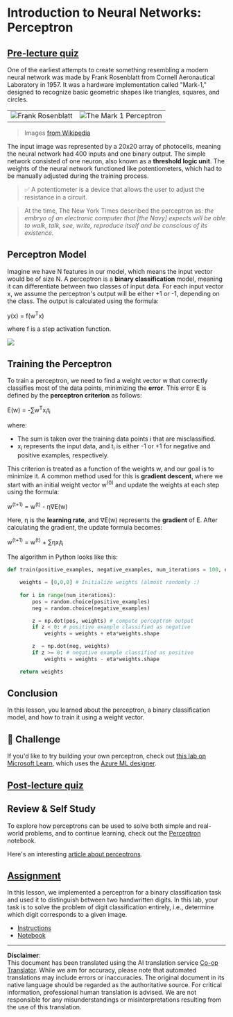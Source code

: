 <!--
CO_OP_TRANSLATOR_METADATA:
{
  "original_hash": "0c37770bba4fff3c71dc00eb261ee61b",
  "translation_date": "2025-08-31T17:50:10+00:00",
  "source_file": "lessons/3-NeuralNetworks/03-Perceptron/README.md",
  "language_code": "en"
}
-->
# Introduction to Neural Networks: Perceptron

## [Pre-lecture quiz](https://ff-quizzes.netlify.app/en/ai/quiz/5)

One of the earliest attempts to create something resembling a modern neural network was made by Frank Rosenblatt from Cornell Aeronautical Laboratory in 1957. It was a hardware implementation called "Mark-1," designed to recognize basic geometric shapes like triangles, squares, and circles.

|      |      |
|--------------|-----------|
|<img src='images/Rosenblatt-wikipedia.jpg' alt='Frank Rosenblatt'/> | <img src='images/Mark_I_perceptron_wikipedia.jpg' alt='The Mark 1 Perceptron' />|

> Images [from Wikipedia](https://en.wikipedia.org/wiki/Perceptron)

The input image was represented by a 20x20 array of photocells, meaning the neural network had 400 inputs and one binary output. The simple network consisted of one neuron, also known as a **threshold logic unit**. The weights of the neural network functioned like potentiometers, which had to be manually adjusted during the training process.

> ✅ A potentiometer is a device that allows the user to adjust the resistance in a circuit.

> At the time, The New York Times described the perceptron as: *the embryo of an electronic computer that [the Navy] expects will be able to walk, talk, see, write, reproduce itself and be conscious of its existence.*

## Perceptron Model

Imagine we have N features in our model, which means the input vector would be of size N. A perceptron is a **binary classification** model, meaning it can differentiate between two classes of input data. For each input vector x, we assume the perceptron's output will be either +1 or -1, depending on the class. The output is calculated using the formula:

y(x) = f(w<sup>T</sup>x)

where f is a step activation function.

<!-- img src="http://www.sciweavers.org/tex2img.php?eq=f%28x%29%20%3D%20%5Cbegin%7Bcases%7D%0A%20%20%20%20%20%20%20%20%20%2B1%20%26%20x%20%5Cgeq%200%20%5C%5C%0A%20%20%20%20%20%20%20%20%20-1%20%26%20x%20%3C%200%0A%20%20%20%20%20%20%20%5Cend%7Bcases%7D%20%5C%5C%0A&bc=White&fc=Black&im=jpg&fs=12&ff=arev&edit=0" align="center" border="0" alt="f(x) = \begin{cases} +1 & x \geq 0 \\ -1 & x < 0 \end{cases} \\" width="154" height="50" / -->
<img src="images/activation-func.png"/>

## Training the Perceptron

To train a perceptron, we need to find a weight vector w that correctly classifies most of the data points, minimizing the **error**. This error E is defined by the **perceptron criterion** as follows:

E(w) = -∑w<sup>T</sup>x<sub>i</sub>t<sub>i</sub>

where:

* The sum is taken over the training data points i that are misclassified.
* x<sub>i</sub> represents the input data, and t<sub>i</sub> is either -1 or +1 for negative and positive examples, respectively.

This criterion is treated as a function of the weights w, and our goal is to minimize it. A common method used for this is **gradient descent**, where we start with an initial weight vector w<sup>(0)</sup> and update the weights at each step using the formula:

w<sup>(t+1)</sup> = w<sup>(t)</sup> - η∇E(w)

Here, η is the **learning rate**, and ∇E(w) represents the **gradient** of E. After calculating the gradient, the update formula becomes:

w<sup>(t+1)</sup> = w<sup>(t)</sup> + ∑ηx<sub>i</sub>t<sub>i</sub>

The algorithm in Python looks like this:

```python
def train(positive_examples, negative_examples, num_iterations = 100, eta = 1):

    weights = [0,0,0] # Initialize weights (almost randomly :)
        
    for i in range(num_iterations):
        pos = random.choice(positive_examples)
        neg = random.choice(negative_examples)

        z = np.dot(pos, weights) # compute perceptron output
        if z < 0: # positive example classified as negative
            weights = weights + eta*weights.shape

        z  = np.dot(neg, weights)
        if z >= 0: # negative example classified as positive
            weights = weights - eta*weights.shape

    return weights
```

## Conclusion

In this lesson, you learned about the perceptron, a binary classification model, and how to train it using a weight vector.

## 🚀 Challenge

If you'd like to try building your own perceptron, check out [this lab on Microsoft Learn](https://docs.microsoft.com/en-us/azure/machine-learning/component-reference/two-class-averaged-perceptron?WT.mc_id=academic-77998-cacaste), which uses the [Azure ML designer](https://docs.microsoft.com/en-us/azure/machine-learning/concept-designer?WT.mc_id=academic-77998-cacaste).

## [Post-lecture quiz](https://ff-quizzes.netlify.app/en/ai/quiz/6)

## Review & Self Study

To explore how perceptrons can be used to solve both simple and real-world problems, and to continue learning, check out the [Perceptron](Perceptron.ipynb) notebook.

Here's an interesting [article about perceptrons](https://towardsdatascience.com/what-is-a-perceptron-basics-of-neural-networks-c4cfea20c590).

## [Assignment](lab/README.md)

In this lesson, we implemented a perceptron for a binary classification task and used it to distinguish between two handwritten digits. In this lab, your task is to solve the problem of digit classification entirely, i.e., determine which digit corresponds to a given image.

* [Instructions](lab/README.md)
* [Notebook](lab/PerceptronMultiClass.ipynb)

---

**Disclaimer**:  
This document has been translated using the AI translation service [Co-op Translator](https://github.com/Azure/co-op-translator). While we aim for accuracy, please note that automated translations may include errors or inaccuracies. The original document in its native language should be regarded as the authoritative source. For critical information, professional human translation is advised. We are not responsible for any misunderstandings or misinterpretations resulting from the use of this translation.